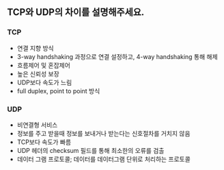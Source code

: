 ## TCP와 UDP의 차이를 설명해주세요.

### TCP
- 연결 지향 방식
- 3-way handshaking 과정으로 연결 설정하고, 4-way handshaking 통해 해제
- 흐름제어 및 혼잡제어
- 높은 신뢰성 보장
- UDP보다 속도가 느림
- full duplex, point to point 방식

### UDP
- 비연결형 서비스
- 정보를 주고 받을때 정보를 보내거나 받는다는 신호절차를 거치지 않음
- TCP보다 속도가 빠름
- UDP 헤더의 checksum 필드를 통해 최소한의 오류를 검출
- 데이터 그램 프로토콜; 데이터를 데이터그램 단위로 처리하는 프로토콜